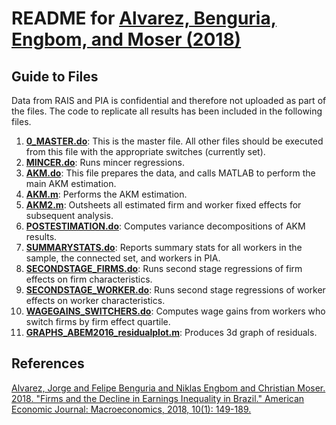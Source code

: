 # README for [Alvarez, Benguria, Engbom, and Moser (2018)](https://www.aeaweb.org/articles?id=10.1257/mac.20150355)


## Guide to Files

Data from RAIS and PIA is confidential and therefore not uploaded as part of the files. The code to replicate all results has been included in the following files.

1. **[0_MASTER.do](0_MASTER.do)**: This is the master file. All other files should be executed from this file with the appropriate switches (currently set).
2. **[MINCER.do](MINCER.do)**: Runs mincer regressions.
3. **[AKM.do](AKM.do)**: This file prepares the data, and calls MATLAB to perform the main AKM estimation.
4. **[AKM.m](AKM.m)**: Performs the AKM estimation.
5. **[AKM2.m](AKM2.m)**: Outsheets all estimated firm and worker fixed effects for subsequent analysis.
6. **[POSTESTIMATION.do](POSTESTIMATION.do)**: Computes variance decompositions of AKM results.
7. **[SUMMARYSTATS.do](SUMMARYSTATS.do)**: Reports summary stats for all workers in the sample, the connected set, and workers in PIA.
8. **[SECONDSTAGE_FIRMS.do](SECONDSTAGE_FIRMS.do)**: Runs second stage regressions of firm effects on firm characteristics.
9. **[SECONDSTAGE_WORKER.do](SECONDSTAGE_WORKER.do)**: Runs second stage regressions of worker effects on worker characteristics.
10. **[WAGEGAINS_SWITCHERS.do](WAGEGAINS_SWITCHERS.do)**: Computes wage gains from workers who switch firms by firm effect quartile.
11. **[GRAPHS_ABEM2016_residualplot.m](GRAPHS_ABEM2016_residualplot.m)**: Produces 3d graph of residuals.


## References

[Alvarez, Jorge and Felipe Benguria and Niklas Engbom and Christian Moser. 2018. "Firms and the Decline in Earnings Inequality in Brazil." American Economic Journal: Macroeconomics, 2018, 10(1): 149-189.](https://www.aeaweb.org/articles?id=10.1257/mac.20150355)
